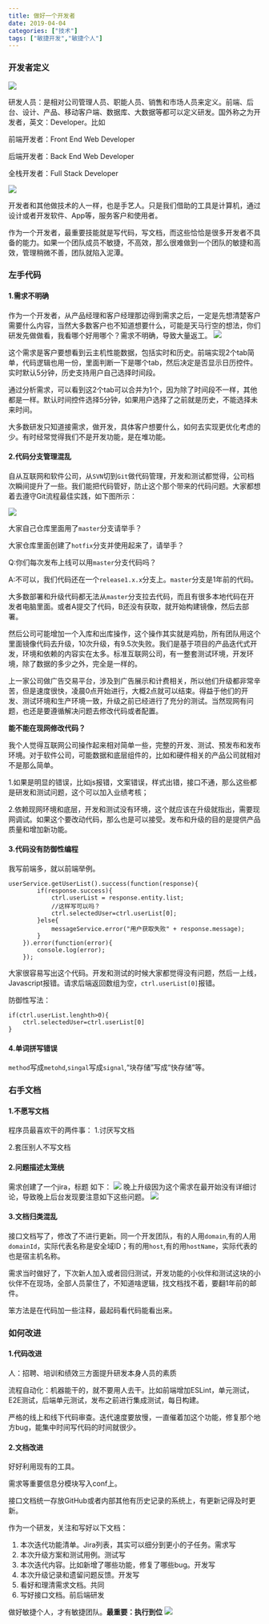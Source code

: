 ```yaml
---
title: 做好一个开发者
date: 2019-04-04
categories: ["技术"]
tags: ["敏捷开发","敏捷个人"]
---
```

### 开发者定义

![](https://static.liangbenshu.cn/1676382938324-13d94ea4-b1e6-41a9-8a53-245133962d7a.png)


研发人员：是相对公司管理人员、职能人员、销售和市场人员来定义。前端、后台、设计、产品、移动客户端、数据库、大数据等都可以定义研发。国外称之为开发者，英文：Developer。比如

前端开发者：Front End Web Developer

后端开发者：Back End Web Developer

全栈开发者：Full Stack Developer


![](https://static.liangbenshu.cn/1676382978002-04b78439-8ee2-4696-8fce-f36a579b928f.png)


开发者和其他做技术的人一样，也是手艺人。只是我们借助的工具是计算机，通过设计或者开发软件、App等，服务客户和使用者。

作为一个开发者，最重要技能就是写代码，写文档，而这些恰恰是很多开发者不具备的能力。如果一个团队成员不敏捷，不高效，那么很难做到一个团队的敏捷和高效，管理稍微不善，团队就陷入泥潭。

### 左手代码
#### 1.需求不明确
作为一个开发者，从产品经理和客户经理那边得到需求之后，一定是先想清楚客户需要什么内容，当然大多数客户也不知道想要什么，可能是天马行空的想法，你们研发先做做看，我看哪个好用哪个？需求不明确，导致大量返工。
![](https://static.liangbenshu.cn/1676383058161-9abdaef0-b539-49e9-8e86-d4803d76052f.png)

这个需求是客户要想看到云主机性能数据，包括实时和历史。前端实现2个tab简单，代码逻辑也用一份，里面判断一下是哪个tab，然后决定是否显示日历控件。实时默认5分钟，历史支持用户自己选择时间段。

通过分析需求，可以看到这2个tab可以合并为1个，因为除了时间段不一样，其他都是一样。默认时间控件选择5分钟，如果用户选择了之前就是历史，不能选择未来时间。

大多数研发只知道接需求，做开发，具体客户想要什么，如何去实现更优化考虑的少。有时经常觉得我们不是开发功能，是在堆功能。

#### 2.代码分支管理混乱
自从互联网和软件公司，从`SVN`切到`Git`做代码管理，开发和测试都觉得，公司档次瞬间提升了一些。我们能把代码管好，防止这个那个带来的代码问题。大家都想着去遵守Git流程最佳实践，如下图所示：

![](https://static.liangbenshu.cn/1676383119142-e9e56753-153c-4ff7-acd3-5b998e62be79.png)


大家自己仓库里面用了`master`分支请举手？

大家仓库里面创建了`hotfix`分支并使用起来了，请举手？


Q:你们每次发布上线可以用`master`分支代码吗？

A:不可以，我们代码还在一个`release1.x.x`分支上。`master`分支是1年前的代码。

大多数部署和升级代码都无法从`master`分支拉去代码，而且有很多本地代码在开发者电脑里面。或者A提交了代码，B还没有获取，就开始构建镜像，然后去部署。

然后公司可能增加一个入库和出库操作，这个操作其实就是鸡肋，所有团队用这个里面镜像代码去升级，10次升级，有9.5次失败。我们是基于项目的产品迭代式开发，环境和依赖的内容实在太多。标准互联网公司，有一整套测试环境，开发环境，除了数据的多少之外，完全是一样的。

上一家公司做广告交易平台，涉及到广告展示和计费相关，所以他们升级都非常辛苦，但是速度很快，凌晨0点开始进行，大概2点就可以结束。得益于他们的开发、测试环境和生产环境一致，升级之前已经进行了充分的测试。当然现网有问题，也还是要遵循解决问题去修改代码或者配置。

**能不能在现网修改代码？**

我个人觉得互联网公司操作起来相对简单一些，完整的开发、测试、预发布和发布环境。对于软件公司，可能数据和底层组件的，比如和硬件相关的产品公司就相对不是那么简单。

1.如果是明显的错误，比如js报错，文案错误，样式出错，接口不通，那么这些都是研发和测试问题，这个可以加入业绩考核；

2.依赖现网环境和底层，开发和测试没有环境，这个就应该在升级就指出，需要现网调试。如果这个要改动代码，那么也是可以接受。发布和升级的目的是提供产品质量和增加新功能。


#### 3.代码没有防御性编程
我写前端多，就以前端举例。
```
userService.getUserList().success(function(response){
        if(response.success){
            ctrl.userList = response.entity.list;
            //这样写可以吗？
            ctrl.selectedUser=ctrl.userList[0];
        }else{
            messageService.error("用户获取失败" + response.message);
        }
    }).error(function(error){
        console.log(error);
    });
```
大家很容易写出这个代码。开发和测试的时候大家都觉得没有问题，然后一上线，Javascript报错。请求后端返回数组为空，`ctrl.userList[0]`报错。

防御性写法：
```
if(ctrl.userList.lenghth>0){
    ctrl.selectedUser=ctrl.userList[0]
}

```


#### 4.单词拼写错误
`method`写成`metohd`,`singal`写成`signal`,“块存储”写成“快存储”等。


### 右手文档
#### 1.不愿写文档
程序员最喜欢干的两件事：
1.讨厌写文档

2.套压别人不写文档


#### 2.问题描述太笼统
需求创建了一个jira，标题 如下：
![](https://static.liangbenshu.cn/1676383224245-bb77be6e-9b5d-4d1c-b38b-69a125362166.png)
晚上升级因为这个需求在最开始没有详细讨论，导致晚上后台发现要注意如下这些问题。
![](https://static.liangbenshu.cn/1676383229680-3b5932f9-6cd2-45f6-b953-713a116745f8.png)
#### 3.文档归类混乱
接口文档写了，修改了不进行更新。同一个开发团队，有的人用`domain`,有的人用`domainId`，实际代表名称是安全域ID；有的用`host`,有的用`hostName`，实际代表的也是宿主机名称。

需求当时做好了，下次新人加入或者回归测试，开发功能的小伙伴和测试这块的小伙伴不在现场，全部人员蒙住了，不知道啥逻辑，找文档找不着，要翻1年前的邮件。

笨方法是在代码加一些注释，最起码看代码能看出来。

### 如何改进
#### 1.代码改进
人：招聘、培训和绩效三方面提升研发本身人员的素质

流程自动化：机器能干的，就不要用人去干。比如前端增加ESLint，单元测试，E2E测试，后端单元测试，发布之前进行集成测试，每日构建。

严格的线上和线下代码审查。迭代速度要放慢，一直催着加这个功能，修复那个地方bug，能集中时间写代码的时间就很少。
#### 2.文档改进
好好利用现有的工具。

需求等重要信息分模块写入conf上。

接口文档统一存放GitHub或者内部其他有历史记录的系统上，有更新记得及时更新。

作为一个研发，关注和写好以下文档：
1. 本次迭代功能清单。Jira列表，其实可以细分到更小的子任务。需求写
2. 本次升级方案和测试用例。测试写
3. 本次迭代内容。比如新增了哪些功能，修复了哪些bug。开发写
4. 本次升级记录和遗留问题反馈。开发写
5. 看好和理清需求文档。共同
6. 写好接口文档。前后端研发

做好敏捷个人，才有敏捷团队。**最重要：执行到位**
![](https://static.liangbenshu.cn/1676383311176-dd7b3ca2-88fa-4b17-8328-03a3ee8423ca.png)